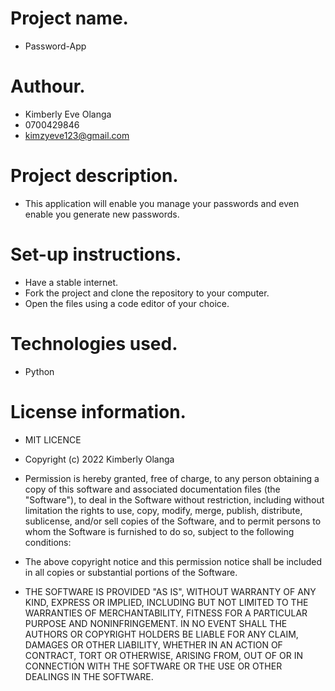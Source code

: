 # Project name.
- Password-App

# Authour.
- Kimberly Eve Olanga
- 0700429846
- kimzyeve123@gmail.com

# Project description.
- This application will enable you manage your passwords and even enable you generate new passwords.

# Set-up instructions.
- Have a stable internet.
- Fork the project and clone the repository to your computer.
- Open the files using a code editor of your choice.

# Technologies used.
- Python

# License information.
- MIT LICENCE

- Copyright (c) 2022 Kimberly Olanga

- Permission is hereby granted, free of charge, to any person obtaining a copy of this software and associated documentation files (the "Software"), to deal in the Software without restriction, including without limitation the rights to use, copy, modify, merge, publish, distribute, sublicense, and/or sell copies of the Software, and to permit persons to whom the Software is furnished to do so, subject to the following conditions:

- The above copyright notice and this permission notice shall be included in all copies or substantial portions of the Software.

- THE SOFTWARE IS PROVIDED "AS IS", WITHOUT WARRANTY OF ANY KIND, EXPRESS OR IMPLIED, INCLUDING BUT NOT LIMITED TO THE WARRANTIES OF MERCHANTABILITY, FITNESS FOR A PARTICULAR PURPOSE AND NONINFRINGEMENT. IN NO EVENT SHALL THE AUTHORS OR COPYRIGHT HOLDERS BE LIABLE FOR ANY CLAIM, DAMAGES OR OTHER LIABILITY, WHETHER IN AN ACTION OF CONTRACT, TORT OR OTHERWISE, ARISING FROM, OUT OF OR IN CONNECTION WITH THE SOFTWARE OR THE USE OR OTHER DEALINGS IN THE SOFTWARE.
